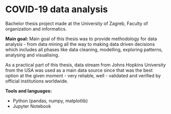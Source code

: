 # COVID-19 data analysis

Bachelor thesis project made at the University of Zagreb, Faculty of organization and informatics.

**Main goal:**
Main goal of this thesis was to provide methodology for data analysis - from data mining all the way to making data driven decisions which includes all phases like data cleaning, modelling, exploring patterns, analysing and visualising. 

As a practical part of this thesis, data stream from Johns Hopkins University from the USA was used as a main data source since that was the best option at the given moment - very reliable, well - validated and verified by official institutions worldwide.

**Tools and languages:**
* Python (pandas, numpy, matplotlib)
* Jupyter Notebook
